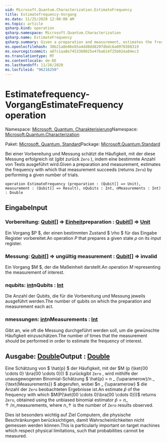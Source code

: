 ```yaml
---
uid: Microsoft.Quantum.Characterization.EstimateFrequency
title: Estimatefrequency-Vorgang
ms.date: 11/25/2020 12:00:00 AM
ms.topic: article
qsharp.kind: operation
qsharp.namespace: Microsoft.Quantum.Characterization
qsharp.name: EstimateFrequency
qsharp.summary: Given a preparation and measurement, estimates the frequency with which that measurement succeeds (returns `Zero`) by performing a given number of trials.
ms.openlocfilehash: 30b21a8e86eb5a4dd8dd8207dbdc6a0970308319
ms.sourcegitcommit: a87c1aa8e7453360025e47ba614f25b02ea84ec3
ms.translationtype: MT
ms.contentlocale: de-DE
ms.lasthandoff: 11/26/2020
ms.locfileid: "96216250"
---
```

# <a name="estimatefrequency-operation"></a><span data-ttu-id="6da29-102">Estimatefrequency-Vorgang</span><span class="sxs-lookup"><span data-stu-id="6da29-102">EstimateFrequency operation</span></span>

<span data-ttu-id="6da29-103">Namespace: [Microsoft. Quantum. Charakterisierung](xref:Microsoft.Quantum.Characterization)</span><span class="sxs-lookup"><span data-stu-id="6da29-103">Namespace: [Microsoft.Quantum.Characterization](xref:Microsoft.Quantum.Characterization)</span></span>

<span data-ttu-id="6da29-104">Paket: [Microsoft. Quantum. Standard](https://nuget.org/packages/Microsoft.Quantum.Standard)</span><span class="sxs-lookup"><span data-stu-id="6da29-104">Package: [Microsoft.Quantum.Standard](https://nuget.org/packages/Microsoft.Quantum.Standard)</span></span>


<span data-ttu-id="6da29-105">Bei einer Vorbereitung und Messung schätzt die Häufigkeit, mit der diese Messung erfolgreich ist (gibt zurück `Zero` ), indem eine bestimmte Anzahl von Tests ausgeführt wird.</span><span class="sxs-lookup"><span data-stu-id="6da29-105">Given a preparation and measurement, estimates the frequency with which that measurement succeeds (returns `Zero`) by performing a given number of trials.</span></span>

```qsharp
operation EstimateFrequency (preparation : (Qubit[] => Unit), measurement : (Qubit[] => Result), nQubits : Int, nMeasurements : Int) : Double
```


## <a name="input"></a><span data-ttu-id="6da29-106">Eingabe</span><span class="sxs-lookup"><span data-stu-id="6da29-106">Input</span></span>

### <a name="preparation--qubit--unit"></a><span data-ttu-id="6da29-107">Vorbereitung: [Qubit](xref:microsoft.quantum.lang-ref.qubit)[] => [Einheit](xref:microsoft.quantum.lang-ref.unit)</span><span class="sxs-lookup"><span data-stu-id="6da29-107">preparation : [Qubit](xref:microsoft.quantum.lang-ref.qubit)[] => [Unit](xref:microsoft.quantum.lang-ref.unit)</span></span> 

<span data-ttu-id="6da29-108">Ein Vorgang $P $, der einen bestimmten Zustand $ \rho $ für das Eingabe Register vorbereitet.</span><span class="sxs-lookup"><span data-stu-id="6da29-108">An operation $P$ that prepares a given state $\rho$ on its input register.</span></span>


### <a name="measurement--qubit--__invalidresult__"></a><span data-ttu-id="6da29-109">Messung: [Qubit](xref:microsoft.quantum.lang-ref.qubit)[] => __ungültig <Result>__</span><span class="sxs-lookup"><span data-stu-id="6da29-109">measurement : [Qubit](xref:microsoft.quantum.lang-ref.qubit)[] => __invalid<Result>__</span></span> 

<span data-ttu-id="6da29-110">Ein Vorgang $M $, der die Maßeinheit darstellt.</span><span class="sxs-lookup"><span data-stu-id="6da29-110">An operation $M$ representing the measurement of interest.</span></span>


### <a name="nqubits--int"></a><span data-ttu-id="6da29-111">nqubits: [int](xref:microsoft.quantum.lang-ref.int)</span><span class="sxs-lookup"><span data-stu-id="6da29-111">nQubits : [Int](xref:microsoft.quantum.lang-ref.int)</span></span>

<span data-ttu-id="6da29-112">Die Anzahl der Qubits, die für die Vorbereitung und Messung jeweils ausgeführt werden.</span><span class="sxs-lookup"><span data-stu-id="6da29-112">The number of qubits on which the preparation and measurement each act.</span></span>


### <a name="nmeasurements--int"></a><span data-ttu-id="6da29-113">nmessungen: [int](xref:microsoft.quantum.lang-ref.int)</span><span class="sxs-lookup"><span data-stu-id="6da29-113">nMeasurements : [Int](xref:microsoft.quantum.lang-ref.int)</span></span>

<span data-ttu-id="6da29-114">Gibt an, wie oft die Messung durchgeführt werden soll, um die gewünschte Häufigkeit einzuschätzen.</span><span class="sxs-lookup"><span data-stu-id="6da29-114">The number of times that the measurement should be performed in order to estimate the frequency of interest.</span></span>



## <a name="output--double"></a><span data-ttu-id="6da29-115">Ausgabe: [Double](xref:microsoft.quantum.lang-ref.double)</span><span class="sxs-lookup"><span data-stu-id="6da29-115">Output : [Double](xref:microsoft.quantum.lang-ref.double)</span></span>

<span data-ttu-id="6da29-116">Eine Schätzung von $ \hat{p} $ der Häufigkeit, mit der $M (p (\ket{00 \cdots 0} \bra{00 \cdots 0})) $ zurückgibt `Zero` , wird mithilfe der unausgewogenen Binomial-Schätzung $ \hat{p} = n \_ {\uparamerow}/n \_ {\text{Measurements}} $ abgerufen, wobei $n \_ {\uparamerow} $ die Anzahl der `Zero` beobachteten Ergebnisse ist.</span><span class="sxs-lookup"><span data-stu-id="6da29-116">An estimate $\hat{p}$ of the frequency with which $M(P(\ket{00 \cdots 0}\bra{00 \cdots 0}))$ returns `Zero`, obtained using the unbiased binomial estimator $\hat{p} = n\_{\uparrow} / n\_{\text{measurements}}$, where $n\_{\uparrow}$ is the number of `Zero` results observed.</span></span>

<span data-ttu-id="6da29-117">Dies ist besonders wichtig auf Ziel Computern, die physische Beschränkungen berücksichtigen, damit Wahrscheinlichkeiten nicht gemessen werden können.</span><span class="sxs-lookup"><span data-stu-id="6da29-117">This is particularly important on target machines which respect physical limitations, such that probabilities cannot be measured.</span></span>